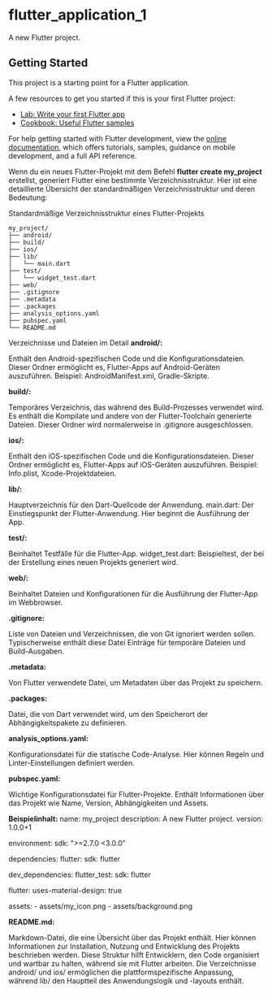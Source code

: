 # flutter_application_1

A new Flutter project.

## Getting Started

This project is a starting point for a Flutter application.

A few resources to get you started if this is your first Flutter project:

- [Lab: Write your first Flutter app](https://docs.flutter.dev/get-started/codelab)
- [Cookbook: Useful Flutter samples](https://docs.flutter.dev/cookbook)

For help getting started with Flutter development, view the
[online documentation](https://docs.flutter.dev/), which offers tutorials,
samples, guidance on mobile development, and a full API reference.


Wenn du ein neues Flutter-Projekt mit dem Befehl **flutter create my_project** erstellst, generiert Flutter eine bestimmte Verzeichnisstruktur. Hier ist eine detaillierte Übersicht der standardmäßigen Verzeichnisstruktur und deren Bedeutung:

Standardmäßige Verzeichnisstruktur eines Flutter-Projekts
```
my_project/
├── android/
├── build/
├── ios/
├── lib/
│   └── main.dart
├── test/
│   └── widget_test.dart
├── web/
├── .gitignore
├── .metadata
├── .packages
├── analysis_options.yaml
├── pubspec.yaml
└── README.md
```


Verzeichnisse und Dateien im Detail
**android/:**

Enthält den Android-spezifischen Code und die Konfigurationsdateien. Dieser Ordner ermöglicht es, Flutter-Apps auf Android-Geräten auszuführen.
Beispiel: AndroidManifest.xml, Gradle-Skripte.

**build/:**

Temporäres Verzeichnis, das während des Build-Prozesses verwendet wird. Es enthält die Kompilate und andere von der Flutter-Toolchain generierte Dateien.
Dieser Ordner wird normalerweise in .gitignore ausgeschlossen.

**ios/:**

Enthält den iOS-spezifischen Code und die Konfigurationsdateien. Dieser Ordner ermöglicht es, Flutter-Apps auf iOS-Geräten auszuführen.
Beispiel: Info.plist, Xcode-Projektdateien.

**lib/:**

Hauptverzeichnis für den Dart-Quellcode der Anwendung.
main.dart: Der Einstiegspunkt der Flutter-Anwendung. Hier beginnt die Ausführung der App.

**test/:**

Beinhaltet Testfälle für die Flutter-App.
widget_test.dart: Beispieltest, der bei der Erstellung eines neuen Projekts generiert wird.

**web/:**

Beinhaltet Dateien und Konfigurationen für die Ausführung der Flutter-App im Webbrowser.

**.gitignore:**

Liste von Dateien und Verzeichnissen, die von Git ignoriert werden sollen. Typischerweise enthält diese Datei Einträge für temporäre Dateien und Build-Ausgaben.

**.metadata:**

Von Flutter verwendete Datei, um Metadaten über das Projekt zu speichern.

**.packages:**

Datei, die von Dart verwendet wird, um den Speicherort der Abhängigkeitspakete zu definieren.

**analysis_options.yaml:**

Konfigurationsdatei für die statische Code-Analyse. Hier können Regeln und Linter-Einstellungen definiert werden.

**pubspec.yaml:**

Wichtige Konfigurationsdatei für Flutter-Projekte. Enthält Informationen über das Projekt wie Name, Version, Abhängigkeiten und Assets.

**Beispielinhalt:**
name: my_project
description: A new Flutter project.
version: 1.0.0+1

environment:
  sdk: ">=2.7.0 <3.0.0"

dependencies:
  flutter:
    sdk: flutter

dev_dependencies:
  flutter_test:
    sdk: flutter

flutter:
  uses-material-design: true

  assets:
    - assets/my_icon.png
    - assets/background.png

**README.md:**

Markdown-Datei, die eine Übersicht über das Projekt enthält. Hier können Informationen zur Installation, Nutzung und Entwicklung des Projekts beschrieben werden.
Diese Struktur hilft Entwicklern, den Code organisiert und wartbar zu halten, während sie mit Flutter arbeiten. Die Verzeichnisse android/ und ios/ ermöglichen die plattformspezifische Anpassung, während lib/ den Hauptteil des Anwendungslogik und -layouts enthält.
